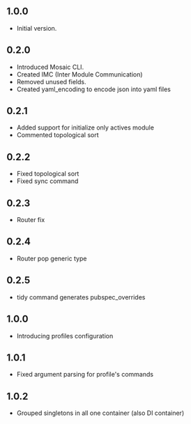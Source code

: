 ## 1.0.0

- Initial version.

## 0.2.0

- Introduced Mosaic CLI.
- Created IMC (Inter Module Communication)
- Removed unused fields.
- Created yaml_encoding to encode json into yaml files

## 0.2.1
- Added support for initialize only actives module
- Commented topological sort

## 0.2.2
- Fixed topological sort
- Fixed sync command

## 0.2.3
- Router fix

## 0.2.4
- Router pop generic type

## 0.2.5
- tidy command generates pubspec_overrides


## 1.0.0
- Introducing profiles configuration

## 1.0.1
- Fixed argument parsing for profile's commands

## 1.0.2
- Grouped singletons in all one container (also DI container)

